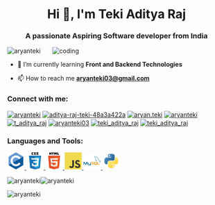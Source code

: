 <h1 align="center">Hi 👋, I'm Teki Aditya Raj</h1>
<h3 align="center">A passionate Aspiring Software developer from India</h3>

<img align="right" alt="coding" width="400" src="https://mir-s3-cdn-cf.behance.net/project_modules/hd/06f21a161921919.63cd7887d0a70.gif">

<p align="left"> <img src="https://komarev.com/ghpvc/?username=aryanteki&label=Profile%20views&color=0e75b6&style=flat" alt="aryanteki" /> </p>

- 🌱 I’m currently learning **Front and Backend Technologies**

- 📫 How to reach me **aryanteki03@gmail.com**

<h3 align="left">Connect with me:</h3>
<p align="left">
<a href="https://twitter.com/aryanteki" target="blank"><img align="center" src="https://raw.githubusercontent.com/rahuldkjain/github-profile-readme-generator/master/src/images/icons/Social/twitter.svg" alt="aryanteki" height="30" width="40" /></a>
<a href="https://linkedin.com/in/aditya-raj-teki-48a3a422a" target="blank"><img align="center" src="https://raw.githubusercontent.com/rahuldkjain/github-profile-readme-generator/master/src/images/icons/Social/linked-in-alt.svg" alt="aditya-raj-teki-48a3a422a" height="30" width="40" /></a>
<a href="https://fb.com/aryan.teki" target="blank"><img align="center" src="https://raw.githubusercontent.com/rahuldkjain/github-profile-readme-generator/master/src/images/icons/Social/facebook.svg" alt="aryan.teki" height="30" width="40" /></a>
<a href="https://instagram.com/aryanteki" target="blank"><img align="center" src="https://raw.githubusercontent.com/rahuldkjain/github-profile-readme-generator/master/src/images/icons/Social/instagram.svg" alt="aryanteki" height="30" width="40" /></a>
<a href="https://www.codechef.com/users/t_aditya_raj" target="blank"><img align="center" src="https://cdn.jsdelivr.net/npm/simple-icons@3.1.0/icons/codechef.svg" alt="t_aditya_raj" height="30" width="40" /></a>
<a href="https://www.hackerrank.com/aryanteki03" target="blank"><img align="center" src="https://raw.githubusercontent.com/rahuldkjain/github-profile-readme-generator/master/src/images/icons/Social/hackerrank.svg" alt="aryanteki03" height="30" width="40" /></a>
<a href="https://codeforces.com/profile/teki_aditya_raj" target="blank"><img align="center" src="https://raw.githubusercontent.com/rahuldkjain/github-profile-readme-generator/master/src/images/icons/Social/codeforces.svg" alt="teki_aditya_raj" height="30" width="40" /></a>
<a href="https://www.leetcode.com/teki_aditya_raj" target="blank"><img align="center" src="https://raw.githubusercontent.com/rahuldkjain/github-profile-readme-generator/master/src/images/icons/Social/leet-code.svg" alt="teki_aditya_raj" height="30" width="40" /></a>
</p>

<h3 align="left">Languages and Tools:</h3>
<p align="left"> <a href="https://www.cprogramming.com/" target="_blank" rel="noreferrer"> <img src="https://raw.githubusercontent.com/devicons/devicon/master/icons/c/c-original.svg" alt="c" width="40" height="40"/> </a> <a href="https://www.w3schools.com/css/" target="_blank" rel="noreferrer"> <img src="https://raw.githubusercontent.com/devicons/devicon/master/icons/css3/css3-original-wordmark.svg" alt="css3" width="40" height="40"/> </a> <a href="https://www.w3.org/html/" target="_blank" rel="noreferrer"> <img src="https://raw.githubusercontent.com/devicons/devicon/master/icons/html5/html5-original-wordmark.svg" alt="html5" width="40" height="40"/> </a> <a href="https://developer.mozilla.org/en-US/docs/Web/JavaScript" target="_blank" rel="noreferrer"> <img src="https://raw.githubusercontent.com/devicons/devicon/master/icons/javascript/javascript-original.svg" alt="javascript" width="40" height="40"/> </a> <a href="https://www.mysql.com/" target="_blank" rel="noreferrer"> <img src="https://raw.githubusercontent.com/devicons/devicon/master/icons/mysql/mysql-original-wordmark.svg" alt="mysql" width="40" height="40"/> </a> <a href="https://www.python.org" target="_blank" rel="noreferrer"> <img src="https://raw.githubusercontent.com/devicons/devicon/master/icons/python/python-original.svg" alt="python" width="40" height="40"/> </a> </p>

<p><img align="left" src="https://github-readme-stats.vercel.app/api/top-langs?username=aryanteki&show_icons=true&locale=en&layout=compact" alt="aryanteki" /></p>

<p>&nbsp;<img align="left" src="https://github-readme-stats.vercel.app/api?username=aryanteki&show_icons=true&locale=en" alt="aryanteki" /></p>

<p><img align="left" src="https://github-readme-streak-stats.herokuapp.com/?user=aryanteki&" alt="aryanteki" /></p>
